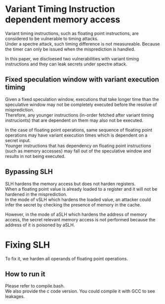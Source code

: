 # Variant Timing Instruction dependent memory access
Variant timing instructions, such as floating point instructions, are considered to be vulnerable to timing attacks.  
Under a spectre attack, such timing difference is not measureable.
Because the timer can only be issued when the misprediction is handled.  

In this paper, we discloesed two vulnerabilities with variant timing instructions and they can leak secrets under spectre attack.  


## Fixed speculation window with variant execution timing
Given a fixed speculation window, executions that take longer time than the speculative window may not be completely executed before the resolve of misprediction.  
Therefore, any younger instructions (in-order fetched after variant timing instrucionts) that are dependent on them may also not be executed.

In the case of floating point operations, same sequence of floating point operations may have variant execution times which is dependent on a secret input.  
Younger instructions that has dependency on floating point instructions (such as memory accesses) may fall out of the speculative window and results in not being executed.

## Bypassing SLH
SLH hardens the memory access but does not harden registers.  
When a floating point value is already loaded to a register and it will not be hardened in the misprediction.  
In the mode of vSLH which hardens the loaded value, an attacker could infer the secret by checking the presence of memory in the cache.

However, in the mode of aSLH which hardens the address of memory access, the secret relevant memory access is not performed because the address of it is poisoned by aSLH.

# Fixing SLH
To fix it, we harden all operands of floating point operations.

## How to run it
Please refer to compile.bash.  
We also provide the c code version. You could compile it with GCC to see leakages.
